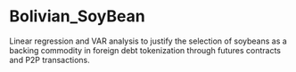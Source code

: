 # Bolivian_SoyBean
Linear regression and VAR analysis to justify the selection of soybeans as a backing commodity in foreign debt tokenization through futures contracts and P2P transactions.
